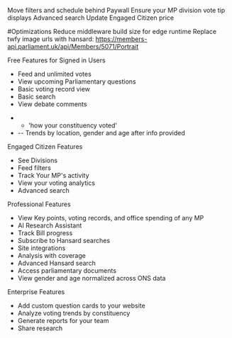 Move filters and schedule behind Paywall
Ensure your MP division vote tip displays
Advanced search
Update Engaged Citizen price

#Optimizations
Reduce middleware build size for edge runtime
Replace twfy image urls with hansard: https://members-api.parliament.uk/api/Members/5071/Portrait

Free Features for Signed in Users
- Feed and unlimited votes
- View upcoming Parliamentary questions
- Basic voting record view
- Basic search
- View debate comments
* - 'how your constituency voted' 
* -- Trends by location, gender and age after info provided

Engaged Citizen Features
- See Divisions
- Feed filters
- Track Your MP's activity
- View your voting analytics
- Advanced search

Professional Features
- View Key points, voting records, and office spending of any MP
- AI Research Assistant
- Track Bill progress
- Subscribe to Hansard searches
- Site integrations
- Analysis with coverage
- Advanced Hansard search
- Access parliamentary documents
- View gender and age normalized across ONS data

Enterprise Features
- Add custom question cards to your website
- Analyze voting trends by constituency
- Generate reports for your team
- Share research